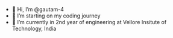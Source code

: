- 👋 Hi, I’m @gautam-4
- 👀 I’m starting on my coding journey
- 🌱 I’m currently in 2nd year of engineering at Vellore Insitute of Technology, India
